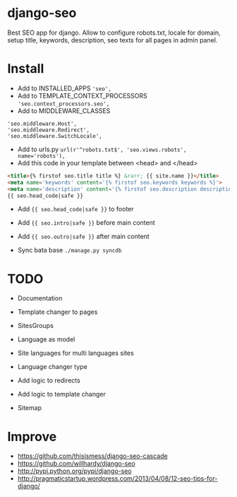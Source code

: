 # django-seo
Best SEO app for django. Allow to configure robots.txt, locale for domain, setup title, keywords, description, seo texts for all pages in admin panel.


# Install
* Add to INSTALLED_APPS ```'seo',```
* Add to TEMPLATE_CONTEXT_PROCESSORS ```'seo.context_processors.seo',```
* Add to MIDDLEWARE_CLASSES
```
'seo.middleware.Host',
'seo.middleware.Redirect',
'seo.middleware.SwitchLocale',
```
* Add to urls.py ```url(r'^robots.txt$', 'seo.views.robots', name='robots'),```
* Add this code in your template between &lt;head&gt; and &lt;/head&gt;
```html
<title>{% firstof seo.title title %} &rarr; {{ site.name }}</title>
<meta name='keywords' content='{% firstof seo.keywords keywords %}'>
<meta name='description' content='{% firstof seo.description description %}'>
{{ seo.head_code|safe }}
```
* Add ```{{ seo.head_code|safe }}``` to footer
* Add ```{{ seo.intro|safe }}``` before main content
* Add ```{{ seo.outro|safe }}``` after main content

* Sync bata base ```./manage.py syncdb```


# TODO
* Documentation

* Template changer to pages

* SitesGroups

* Language as model
* Site languages for multi languages sites
* Language changer type

* Add logic to redirects
* Add logic to template changer

* Sitemap

# Improve
* https://github.com/thisismess/django-seo-cascade
* https://github.com/willhardy/django-seo
* http://pypi.python.org/pypi/django-seo
* http://pragmaticstartup.wordpress.com/2013/04/08/12-seo-tips-for-django/
